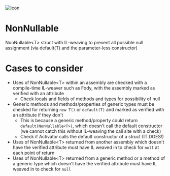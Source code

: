 ![Icon](https://raw.github.com/NickStrupat/NonNullable/master/Icons/package_icon.png)

# NonNullable
NonNullable&lt;T&gt; struct with IL-weaving to prevent all possible null assignment (via default(T) and the parameter-less constructor)

# Cases to consider

- Uses of NonNullable&lt;T&gt; within an assembly are checked with a compile-time IL-weaver such as Fody, with the assembly marked as verified with an attribute
	- Check locals and fields of methods and types for possibility of null
- Generic methods and methods/properties of generic types must be checked for returning `new T()` or `default(T)` and marked as verified with an attribute if they don't
	- This is because a generic method/property could return `default(NonNullable<T>)`, which doesn't call the default constructor (we cannot catch this without IL-weaving the call site with a check)
	- Check if Activator calls the default constructor of a struct (IT DOES!)
- Uses of NonNullable&lt;T&gt; returned from another assembly which doesn't have the verified attribute must have IL weaved in to check for `null` at each point of return
- Uses of NonNullable&lt;T&gt; returned from a generic method or a method of a generic type which doesn't have the verified attribute must have IL weaved in to check for `null`